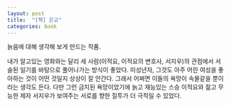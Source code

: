 ```yaml
---
layout: post
title:  "[책] 은교"
categories: book
---
```


늙음에 대해 생각해 보게 만드는 작품.

내가 알고있는 영화와는 달리 세 사람(이적요, 이적요의 변호사, 서지우)의 관점에서 서술된 일기를 바탕으로 풀어나가는 방식이 좋았다. 미성년자, 그것도 아주 어린 여성을 좋아하는 것이 어떤 것일지 상상이 잘 안간다. 그래서 어쩌면 이들의 욕망이 속물같을 뿐이라는 생각도 든다. 다만 그런 금지된 욕망이었기에 늙고 재능있는 스승 이적요와 젊고 무능한 제자 서지우가 보여주는 서로를 향한 질투가 더 극적일 수 있었다.